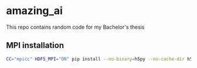 # amazing_ai

This repo contains random code for my Bachelor's thesis

## MPI installation

```sh
CC="mpicc" HDF5_MPI="ON" pip install --no-binary=h5py --no-cache-dir h5py mpi4py
```